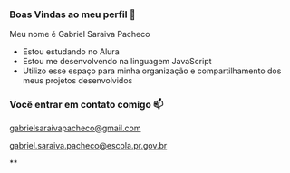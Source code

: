 ###   Boas Vindas ao meu perfil 💙

Meu nome é Gabriel Saraiva Pacheco 

- Estou estudando no Alura
- Estou me desenvolvendo na linguagem JavaScript
- Utilizo esse espaço para minha organização e compartilhamento dos meus projetos desenvolvidos

### Você entrar em contato comigo 📫

gabrielsaraivapacheco@gmail.com

gabriel.saraiva.pacheco@escola.pr.gov.br


**
